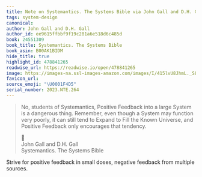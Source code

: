 ```yaml
---
title: Note on Systemantics. The Systems Bible via John Gall and D.H. Gall
tags: system-design
canonical:
author: John Gall and D.H. Gall
author_id: ee9615ffbbf9f19c281a6e518d6c485d
book: 24551309
book_title: Systemantics. The Systems Bible
book_asin: B00AK1BIDM
hide_title: true
highlight_id: 478841265
readwise_url: https://readwise.io/open/478841265
image: https://images-na.ssl-images-amazon.com/images/I/415lvU8JhmL._SL200_.jpg
favicon_url:
source_emoji: "\U0001F4D5"
serial_number: 2023.NTE.264
---
```

> No, students of Systemantics, Positive Feedback into a large System is a dangerous thing. Remember, even though a System may function very poorly, it can still tend to Expand to Fill the Known Universe, and Positive Feedback only encourages that tendency.
> <div class="quoteback-footer"><div class="quoteback-avatar"><span class="mini-emoji"> 📕</span></div><div class="quoteback-metadata"><div class="metadata-inner"><span style="display:none">FROM:</span><div aria-label="John Gall and D.H. Gall" class="quoteback-author"> John Gall and D.H. Gall</div><div aria-label="Systemantics. The Systems Bible" class="quoteback-title"> Systemantics. The Systems Bible</div></div></div></div>

Strive for positive feedback in small doses, negative feedback from multiple sources.